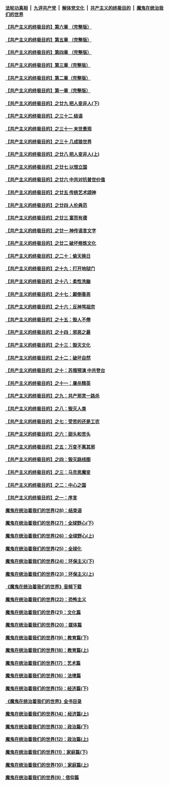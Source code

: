 ####  [法轮功真相](../../../../basic/blob/master/README.md?t=04071330) &nbsp;|&nbsp; [九评共产党](../../../../9ping.md/blob/master/README.md?t=04071330) &nbsp;|&nbsp; [解体党文化](../../../../jtdwh.md/blob/master/README.md?t=04071330)  &nbsp;|&nbsp; [共产主义的终极目的](../../../../gczydzjmd.md/blob/master/README.md?t=04071330) &nbsp;|&nbsp; [魔鬼在统治我们的世界](../../../../mgztzwmdsj.md/blob/master/README.md?t=04071330) 

#### [【共产主义的终极目的】第六章 （完整版）](../pages/nsc422/n11428913.md?t=04071330) 

#### [【共产主义的终极目的】第五章 （完整版）](../pages/nsc422/n11428912.md?t=04071330) 

#### [【共产主义的终极目的】第四章 （完整版）](../pages/nsc422/n11428907.md?t=04071330) 

#### [【共产主义的终极目的】第三章（完整版）](../pages/nsc422/n11428848.md?t=04071330) 

#### [【共产主义的终极目的】第二章（完整版）](../pages/nsc422/n11428831.md?t=04071330) 

#### [【共产主义的终极目的】第一章（完整版）](../pages/nsc422/n11417651.md?t=04071330) 

#### [【共产主义的终极目的】之廿九 把人变非人(下)](../pages/nsc422/n11344140.md?t=04071330) 

#### [【共产主义的终极目的】之三十二 结语](../pages/nsc422/n11360535.md?t=04071330) 

#### [【共产主义的终极目的】之三十一 末世景观](../pages/nsc422/n11351129.md?t=04071330) 

#### [【共产主义的终极目的】之三十 几成狼世界](../pages/nsc422/n11348280.md?t=04071330) 

#### [【共产主义的终极目的】之廿八 把人变非人(上)](../pages/nsc422/n11340492.md?t=04071330) 

#### [【共产主义的终极目的】之廿七 以恨立国](../pages/nsc422/n11336944.md?t=04071330) 

#### [【共产主义的终极目的】之廿六 中共对抗普世价值](../pages/nsc422/n11324785.md?t=04071330) 

#### [【共产主义的终极目的】之廿五 传统艺术颂神](../pages/nsc422/n11296396.md?t=04071330) 

#### [【共产主义的终极目的】之廿四 人伦典范](../pages/nsc422/n11296397.md?t=04071330) 

#### [【共产主义的终极目的】之廿三 富而有德](../pages/nsc422/n11283598.md?t=04071330) 

#### [【共产主义的终极目的】之廿一 神传语言文字](../pages/nsc422/n11263265.md?t=04071330) 

#### [【共产主义的终极目的】之廿二 破坏修炼文化](../pages/nsc422/n11245728.md?t=04071330) 

#### [【共产主义的终极目的】之二十：偷天换日](../pages/nsc422/n11238846.md?t=04071330) 

#### [【共产主义的终极目的】之十九：打开地狱门](../pages/nsc422/n11206376.md?t=04071330) 

#### [【共产主义的终极目的】之十八：柔性洗脑](../pages/nsc422/n11199994.md?t=04071330) 

#### [【共产主义的终极目的】之十七：颠倒善恶](../pages/nsc422/n11179782.md?t=04071330) 

#### [【共产主义的终极目的】之十六：反神骂祖宗](../pages/nsc422/n11166798.md?t=04071330) 

#### [【共产主义的终极目的】之十五：毁人不倦](../pages/nsc422/n11166792.md?t=04071330) 

#### [【共产主义的终极目的】之十四：邪恶之最](../pages/nsc422/n11150249.md?t=04071330) 

#### [【共产主义的终极目的】之十三：毁灭文化](../pages/nsc422/n11135227.md?t=04071330) 

#### [【共产主义的终极目的】之十二：破坏自然](../pages/nsc422/n11135214.md?t=04071330) 

#### [【共产主义的终极目的】之十：苏俄预演 中共登台](../pages/nsc422/n11118424.md?t=04071330) 

#### [【共产主义的终极目的】之十一：屠杀精英](../pages/nsc422/n11118442.md?t=04071330) 

#### [【共产主义的终极目的】之九：共产邪灵一路杀](../pages/nsc422/n11114139.md?t=04071330) 

#### [【共产主义的终极目的】之八：毁灭人类](../pages/nsc422/n11108503.md?t=04071330) 

#### [【共产主义的终极目的】之七：受苦的还是工农](../pages/nsc422/n11101809.md?t=04071330) 

#### [【共产主义的终极目的】之六：甜头和苦头](../pages/nsc422/n11096971.md?t=04071330) 

#### [【共产主义的终极目的】之五：万变不离其邪](../pages/nsc422/n11091285.md?t=04071330) 

#### [【共产主义的终极目的】之四：毁灭路线图](../pages/nsc422/n11086284.md?t=04071330) 

#### [【共产主义的终极目的】之三：马克思魔变](../pages/nsc422/n11061941.md?t=04071330) 

#### [【共产主义的终极目的】之二：中心之国](../pages/nsc422/n11047728.md?t=04071330) 

#### [【共产主义的终极目的】之一：序言](../pages/nsc422/n11086077.md?t=04071330) 

#### [魔鬼在统治着我们的世界(28)：结束语](../pages/nsc422/n10936246.md?t=04071330) 

#### [魔鬼在统治着我们的世界(27)：全球野心(下)](../pages/nsc422/n10928319.md?t=04071330) 

#### [魔鬼在统治着我们的世界(26)：全球野心(上)](../pages/nsc422/n10900318.md?t=04071330) 

#### [魔鬼在统治着我们的世界(25)：全球化](../pages/nsc422/n10788205.md?t=04071330) 

#### [魔鬼在统治着我们的世界(24)：环保主义(下)](../pages/nsc422/n10695307.md?t=04071330) 

#### [魔鬼在统治着我们的世界(23)：环保主义(上)](../pages/nsc422/n10688613.md?t=04071330) 

#### [《魔鬼在统治着我们的世界》音频下载](../pages/nsc422/n10635553.md?t=04071330) 

#### [魔鬼在统治着我们的世界(22)：恐怖主义](../pages/nsc422/n10614727.md?t=04071330) 

#### [魔鬼在统治着我们的世界(21)：文化篇](../pages/nsc422/n10597706.md?t=04071330) 

#### [魔鬼在统治着我们的世界(20)：媒体篇](../pages/nsc422/n10586579.md?t=04071330) 

#### [魔鬼在统治着我们的世界(19)：教育篇(下)](../pages/nsc422/n10564808.md?t=04071330) 

#### [魔鬼在统治着我们的世界(18)：教育篇(上)](../pages/nsc422/n10526970.md?t=04071330) 

#### [魔鬼在统治着我们的世界(17)：艺术篇](../pages/nsc422/n10499093.md?t=04071330) 

#### [魔鬼在统治着我们的世界(16)：法律篇](../pages/nsc422/n10485969.md?t=04071330) 

#### [魔鬼在统治着我们的世界(15)：经济篇(下)](../pages/nsc422/n10469975.md?t=04071330) 

#### [《魔鬼在统治着我们的世界》全书目录](../pages/nsc422/n10464261.md?t=04071330) 

#### [魔鬼在统治着我们的世界(14)：经济篇(上)](../pages/nsc422/n10457370.md?t=04071330) 

#### [魔鬼在统治着我们的世界(13)：政治篇(下)](../pages/nsc422/n10448270.md?t=04071330) 

#### [魔鬼在统治着我们的世界(12)：政治篇(上)](../pages/nsc422/n10444576.md?t=04071330) 

#### [魔鬼在统治着我们的世界(11)：家庭篇(下)](../pages/nsc422/n10440961.md?t=04071330) 

#### [魔鬼在统治着我们的世界(10)：家庭篇(上)](../pages/nsc422/n10435448.md?t=04071330) 

#### [魔鬼在统治着我们的世界(9)：信仰篇](../pages/nsc422/n10432159.md?t=04071330) 

